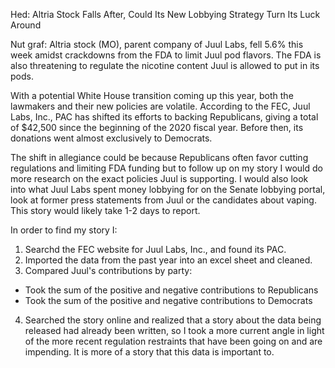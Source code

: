 Hed: Altria Stock Falls After, Could Its New Lobbying Strategy Turn Its Luck Around

Nut graf:  Altria stock (MO), parent company of Juul Labs, fell 5.6% this week amidst crackdowns from the FDA to limit Juul pod flavors. The FDA is also threatening to regulate the nicotine content Juul is allowed to put in its pods.

With a potential White House transition coming up this year, both the lawmakers and their new policies are volatile. According to the FEC, Juul Labs, Inc., PAC has shifted its efforts to backing Republicans, giving a total of $42,500 since the beginning of the 2020 fiscal year. Before then, its donations went almost exclusively to Democrats. 


The shift in allegiance could be because Republicans often favor cutting regulations and limiting FDA funding but to follow up on my story I would do more research on the exact policies Juul is supporting. I would also look into what Juul Labs spent money lobbying for on the Senate lobbying portal, look at former press statements from Juul or the candidates about vaping. This story would likely take 1-2 days to report.

In order to find my story I:
1. Searchd the FEC website for Juul Labs, Inc., and found its PAC.
2. Imported the data from the past year into an excel sheet and cleaned.
3. Compared Juul's contributions by party:
  * Took the sum of the positive and negative contributions to Republicans
  * Took the sum of the positive and negative contributions to Democrats
4. Searched the story online and realized that a story about the data being released had already been written, so I took a more current angle in light of the more recent regulation restraints that have been going on and are impending. It is more of a story that this data is important to.

